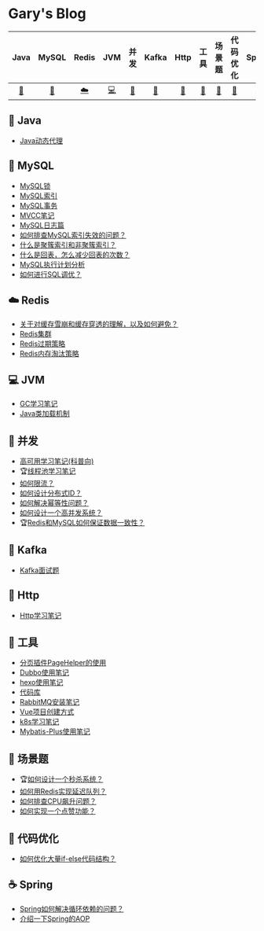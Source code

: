 # Gary's Blog
|Java|MySQL|Redis|JVM|并发|Kafka|Http|工具|场景题|代码优化|Spring|
| :---: | :---: | :---: | :---: | :---: | :---: | :---: | :---: | :---: | :---: | :---: |
| [:strawberry:](#strawberry-Java) | [:floppy_disk:](#floppy_disk-MySQL) | [:cloud:](#cloud-Redis) | [:computer:](#computer-JVM) | [:dart:](#dart-并发) | [:art:](#art-Kafka) |[:memo:](#memo-Http)| [:wrench:](#wrench-工具&插件&框架) | [:book:](#book-场景题) | [:battery:](#battery-代码优化) | [:coffee:](#coffee-Spring) |

## :strawberry: Java
- [Java动态代理](https://garyleeeee.github.io/2023/08/12/java-dong-tai-dai-li/)

## :floppy_disk: MySQL
- [MySQL锁](https://garyleeeee.github.io/2023/07/06/mysql/mysql-suo/)
- [MySQL索引](https://garyleeeee.github.io/2023/07/03/mysql/mysql-suo-yin/)
- [MySQL事务](https://garyleeeee.github.io/2023/07/03/mysql/mysql-shi-wu/)
- [MVCC笔记](https://garyleeeee.github.io/2023/07/01/mysql/mvcc-bi-ji/)
- [MySQL日志篇](https://garyleeeee.github.io/2023/06/27/mysql/mysql-ri-zhi-pian/)
- [如何排查MySQL索引失效的问题？](https://garyleeeee.github.io/2023/08/15/mysql/ru-he-pai-cha-mysql-suo-yin-shi-xiao-de-wen-ti/)
- [什么是聚簇索引和非聚簇索引？](https://garyleeeee.github.io/2023/08/17/mysql/shi-me-shi-ju-cu-suo-yin-he-fei-ju-cu-suo-yin/)
- [什么是回表，怎么减少回表的次数？](https://garyleeeee.github.io/2023/08/17/mysql/shi-me-shi-hui-biao-zen-me-jian-shao-hui-biao-de-ci-shu/)
- [MySQL执行计划分析](https://garyleeeee.github.io/2023/08/18/mysql/mysql-zhi-xing-ji-hua-fen-xi/)
- [如何进行SQL调优？](https://garyleeeee.github.io/2023/08/19/mysql/ru-he-jin-xing-sql-diao-you/)

## :cloud: Redis
- [关于对缓存雪崩和缓存穿透的理解，以及如何避免？](https://garyleeeee.github.io/2023/07/24/guan-yu-dui-huan-cun-xue-beng-he-huan-cun-chuan-tou-de-li-jie-yi-ji-ru-he-bi-mian/)
- [Redis集群](https://garyleeeee.github.io/2023/08/08/redis/redis-ji-qun/)
- [Redis过期策略](https://garyleeeee.github.io/2023/08/16/redis/redis-guo-qi-ce-lue/)
- [Redis内存淘汰策略](https://garyleeeee.github.io/2023/08/16/redis/redis-nei-cun-tao-tai-ce-lue/)

## :computer: JVM
- [GC学习笔记](https://garyleeeee.github.io/2023/07/12/jvm/gc-xue-xi-bi-ji/)
- [Java类加载机制](https://garyleeeee.github.io/2023/08/04/java-lei-jia-zai-ji-zhi/)

## :dart: 并发
- [高可用学习笔记(科普向)](https://garyleeeee.github.io/2021/08/01/gao-ke-yong-xue-xi-bi-ji-ke-pu-xiang/)
- :trophy:[线程池学习笔记](https://garyleeeee.github.io/2021/07/28/xian-cheng-chi-xue-xi-bi-ji/)
- [如何限流？](https://garyleeeee.github.io/2023/07/19/ru-he-xian-liu/)
- [如何设计分布式ID？](https://garyleeeee.github.io/2023/07/19/ru-he-she-ji-fen-bu-shi-id/)
- [如何解决幂等性问题？](https://garyleeeee.github.io/2023/07/21/ru-he-jie-jue-mi-deng-xing-wen-ti/)
- [如何设计一个高并发系统？](https://garyleeeee.github.io/2023/07/19/ru-he-she-ji-yi-ge-gao-bing-fa-xi-tong/)
- :trophy:[Redis和MySQL如何保证数据一致性？](https://garyleeeee.github.io/2023/07/23/redis-he-mysql-ru-he-bao-zheng-shu-ju-yi-zhi-xing/)

## :art: Kafka
- [Kafka面试题](https://garyleeeee.github.io/2023/07/12/kafka-mian-shi-ti/)

## :memo: Http
- [Http学习笔记](https://garyleeeee.github.io/2023/07/03/http-xue-xi-bi-ji/)

## :wrench: 工具
- [分页插件PageHelper的使用](https://garyleeeee.github.io/2022/10/19/fen-ye-cha-jian-pagehelper-de-shi-yong/)
- [Dubbo使用笔记](https://garyleeeee.github.io/2022/10/16/dubbo-shi-yong-bi-ji/)
- [hexo使用笔记](https://garyleeeee.github.io/2021/07/31/hexo-shi-yong-bi-ji/)
- [代码库](https://garyleeeee.github.io/2021/08/07/dai-ma-ku/)
- [RabbitMQ安装笔记](https://garyleeeee.github.io/2021/11/05/rabbitmq-an-zhuang-bi-ji/)
- [Vue项目创建方式](https://garyleeeee.github.io/2022/03/02/vue-xiang-mu-chuang-jian-fang-shi/)
- [k8s学习笔记](https://garyleeeee.github.io/2021/08/12/k8s-xue-xi-bi-ji/)
- [Mybatis-Plus使用笔记](https://garyleeeee.github.io/2021/11/09/mybatis-plus-shi-yong-bi-ji/)

## :book: 场景题
- :trophy:[如何设计一个秒杀系统？](https://garyleeeee.github.io/2023/07/17/ru-he-she-ji-yi-ge-miao-sha-xi-tong/)
- [如何用Redis实现延迟队列？](https://garyleeeee.github.io/2023/07/29/ru-he-yong-redis-shi-xian-yan-chi-dui-lie/)
- [如何排查CPU飙升问题？](https://garyleeeee.github.io/2023/07/29/ru-he-pai-cha-cpu-biao-sheng-wen-ti/)
- [如何实现一个点赞功能？](https://garyleeeee.github.io/2023/07/31/ru-he-shi-xian-yi-ge-dian-zan-gong-neng/)

## :battery: 代码优化
- [如何优化大量if-else代码结构？](https://garyleeeee.github.io/2023/07/31/ru-he-you-hua-da-liang-if-else-dai-ma-jie-gou/)

## :coffee: Spring
- [Spring如何解决循环依赖的问题？](https://garyleeeee.github.io/2023/08/01/spring-ru-he-jie-jue-xun-huan-yi-lai-de-wen-ti/)
- [介绍一下Spring的AOP](https://garyleeeee.github.io/2023/08/13/spring/jie-shao-yi-xia-spring-de-aop/)
